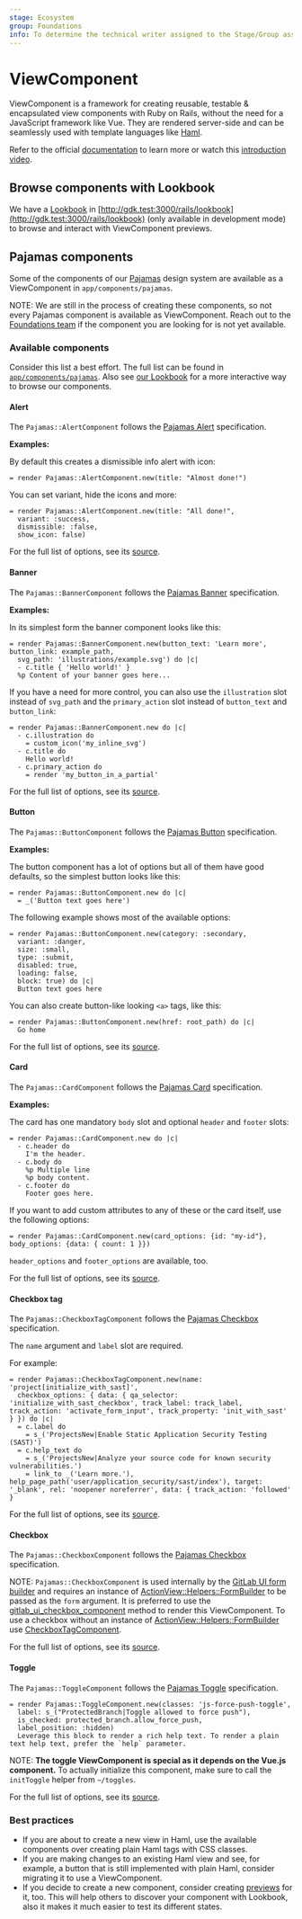 ```yaml
---
stage: Ecosystem
group: Foundations
info: To determine the technical writer assigned to the Stage/Group associated with this page, see https://about.gitlab.com/handbook/engineering/ux/technical-writing/#assignments
---
```


# ViewComponent

ViewComponent is a framework for creating reusable, testable & encapsulated view
components with Ruby on Rails, without the need for a JavaScript framework like Vue.
They are rendered server-side and can be seamlessly used with template languages like [Haml](haml.md).

Refer to the official [documentation](https://viewcomponent.org/) to learn more or
watch this [introduction video](https://youtu.be/akRhUbvtnmo).

## Browse components with Lookbook

We have a [Lookbook](https://github.com/allmarkedup/lookbook) in [http://gdk.test:3000/rails/lookbook](http://gdk.test:3000/rails/lookbook) (only available in development mode) to browse and interact with ViewComponent previews.

## Pajamas components

Some of the components of our [Pajamas](https://design.gitlab.com) design system are
available as a ViewComponent in `app/components/pajamas`.

NOTE:
We are still in the process of creating these components, so not every Pajamas component is available as ViewComponent.
Reach out to the [Foundations team](https://about.gitlab.com/handbook/engineering/development/dev/ecosystem/foundations/)
if the component you are looking for is not yet available.

### Available components

Consider this list a best effort. The full list can be found in [`app/components/pajamas`](https://gitlab.com/gitlab-org/gitlab/-/tree/master/app/components/pajamas). Also see [our Lookbook](http://gdk.test:3000/rails/lookbook) for a more interactive way to browse our components.

#### Alert

The `Pajamas::AlertComponent` follows the [Pajamas Alert](https://design.gitlab.com/components/alert/) specification.

**Examples:**

By default this creates a dismissible info alert with icon:

```haml
= render Pajamas::AlertComponent.new(title: "Almost done!")
```

You can set variant, hide the icons and more:

```haml
= render Pajamas::AlertComponent.new(title: "All done!",
  variant: :success,
  dismissible: :false,
  show_icon: false)
```

For the full list of options, see its
[source](https://gitlab.com/gitlab-org/gitlab/-/blob/master/app/components/pajamas/alert_component.rb).

#### Banner

The `Pajamas::BannerComponent` follows the [Pajamas Banner](https://design.gitlab.com/components/banner/) specification.

**Examples:**

In its simplest form the banner component looks like this:

```haml
= render Pajamas::BannerComponent.new(button_text: 'Learn more', button_link: example_path,
  svg_path: 'illustrations/example.svg') do |c|
  - c.title { 'Hello world!' }
  %p Content of your banner goes here...
```

If you have a need for more control, you can also use the `illustration` slot
instead of `svg_path` and the `primary_action` slot instead of `button_text` and `button_link`:

```haml
= render Pajamas::BannerComponent.new do |c|
  - c.illustration do
    = custom_icon('my_inline_svg')
  - c.title do
    Hello world!
  - c.primary_action do
    = render 'my_button_in_a_partial'
```

For the full list of options, see its
[source](https://gitlab.com/gitlab-org/gitlab/-/blob/master/app/components/pajamas/banner_component.rb).

#### Button

The `Pajamas::ButtonComponent` follows the [Pajamas Button](https://design.gitlab.com/components/button/) specification.

**Examples:**

The button component has a lot of options but all of them have good defaults,
so the simplest button looks like this:

```haml
= render Pajamas::ButtonComponent.new do |c|
  = _('Button text goes here')
```

The following example shows most of the available options:

```haml
= render Pajamas::ButtonComponent.new(category: :secondary,
  variant: :danger,
  size: :small,
  type: :submit,
  disabled: true,
  loading: false,
  block: true) do |c|
  Button text goes here
```

You can also create button-like looking `<a>` tags, like this:

```haml
= render Pajamas::ButtonComponent.new(href: root_path) do |c|
  Go home
```

For the full list of options, see its
[source](https://gitlab.com/gitlab-org/gitlab/-/blob/master/app/components/pajamas/button_component.rb).

#### Card

The `Pajamas::CardComponent` follows the [Pajamas Card](https://design.gitlab.com/components/card/) specification.

**Examples:**

The card has one mandatory `body` slot and optional `header` and `footer` slots:

```haml
= render Pajamas::CardComponent.new do |c|
  - c.header do
    I'm the header.
  - c.body do
    %p Multiple line
    %p body content.
  - c.footer do
    Footer goes here.
```

If you want to add custom attributes to any of these or the card itself, use the following options:

```haml
= render Pajamas::CardComponent.new(card_options: {id: "my-id"}, body_options: {data: { count: 1 }})
```

`header_options` and `footer_options` are available, too.

For the full list of options, see its
[source](https://gitlab.com/gitlab-org/gitlab/-/blob/master/app/components/pajamas/card_component.rb).

#### Checkbox tag

The `Pajamas::CheckboxTagComponent` follows the [Pajamas Checkbox](https://design.gitlab.com/components/checkbox) specification.

The `name` argument and `label` slot are required.

For example:

```haml
= render Pajamas::CheckboxTagComponent.new(name: 'project[initialize_with_sast]',
  checkbox_options: { data: { qa_selector: 'initialize_with_sast_checkbox', track_label: track_label, track_action: 'activate_form_input', track_property: 'init_with_sast' } }) do |c|
  = c.label do
    = s_('ProjectsNew|Enable Static Application Security Testing (SAST)')
  = c.help_text do
    = s_('ProjectsNew|Analyze your source code for known security vulnerabilities.')
    = link_to _('Learn more.'), help_page_path('user/application_security/sast/index'), target: '_blank', rel: 'noopener noreferrer', data: { track_action: 'followed' }
```

For the full list of options, see its
[source](https://gitlab.com/gitlab-org/gitlab/-/blob/master/app/components/pajamas/checkbox_tag_component.rb).

#### Checkbox

The `Pajamas::CheckboxComponent` follows the [Pajamas Checkbox](https://design.gitlab.com/components/checkbox) specification.

NOTE:
`Pajamas::CheckboxComponent` is used internally by the [GitLab UI form builder](haml.md#use-the-gitlab-ui-form-builder) and requires an instance of [ActionView::Helpers::FormBuilder](https://api.rubyonrails.org/v6.1.0/classes/ActionView/Helpers/FormBuilder.html) to be passed as the `form` argument.
It is preferred to use the [gitlab_ui_checkbox_component](haml.md#gitlab_ui_checkbox_component) method to render this ViewComponent.
To use a checkbox without an instance of [ActionView::Helpers::FormBuilder](https://api.rubyonrails.org/v6.1.0/classes/ActionView/Helpers/FormBuilder.html) use [CheckboxTagComponent](#checkbox-tag).

For the full list of options, see its
[source](https://gitlab.com/gitlab-org/gitlab/-/blob/master/app/components/pajamas/checkbox_component.rb).

#### Toggle

The `Pajamas::ToggleComponent` follows the [Pajamas Toggle](https://design.gitlab.com/components/toggle/) specification.

```haml
= render Pajamas::ToggleComponent.new(classes: 'js-force-push-toggle',
  label: s_("ProtectedBranch|Toggle allowed to force push"),
  is_checked: protected_branch.allow_force_push,
  label_position: :hidden)
  Leverage this block to render a rich help text. To render a plain text help text, prefer the `help` parameter.
```

NOTE:
**The toggle ViewComponent is special as it depends on the Vue.js component.**
To actually initialize this component, make sure to call the `initToggle` helper from `~/toggles`.

For the full list of options, see its
[source](https://gitlab.com/gitlab-org/gitlab/-/blob/master/app/components/pajamas/toggle_component.rb).

### Best practices

- If you are about to create a new view in Haml, use the available components
  over creating plain Haml tags with CSS classes.
- If you are making changes to an existing Haml view and see, for example, a
  button that is still implemented with plain Haml, consider migrating it to use a ViewComponent.
- If you decide to create a new component, consider creating [previews](https://viewcomponent.org/guide/previews.html) for it, too.
  This will help others to discover your component with Lookbook, also it makes it much easier to test its different states.
